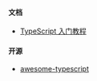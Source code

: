 #### 文档
- [TypeScript 入门教程](https://ts.xcatliu.com/)

#### 开源
- [awesome-typescript](https://github.com/dzharii/awesome-typescript)
